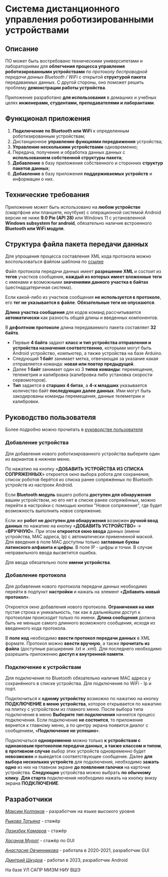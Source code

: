 # Система дистанционного управления роботизированными устройствами
## Описание
ПО может быть востребовано техническими университетами и лабораториями для **облегчения процесса управления роботизированными устройствами** по *протоколу беспроводной передачи данных Bluetooth / WiFi* с открытой **структурой пакета** передаваемых данных. С другой стороны, оно поможет решить проблему **демонстрации работы устройства**.

Приложение разработано **для использования** в домашних и учебных целях **инженерами, студентами, преподавателями и лаборантами**. 

## Функционал приложения
1.	**Подключение по Bluetooth или WiFi** к определенным роботизированным устройствам;
2.	Дистанционное **управление функциями передвижения** устройства;
3.	**Управление несколькими устройствами** одновременно;
4.	Передача, получение и обработка данных данных с **использованием собственной структуры пакета**;
5.	**Добавление** в базу приложения собственного и сторонних **структур пакетов данных**;
6.	**Добавление** в базу приложения **поддерживаемых устройств** и информации о них.

## Технические требования
Приложение может быть использовано на **любом устройстве** (смартфоне или планшете, ноутбуке) с операционной системой Android версии не ниже **9.0 Pie (API 28)** или Windows 11 с установленной **Windows subsystem for android**, обязательно наличие встроенного **Bluetooth или WiFi модуля**.

## Структура файла пакета передачи данных
Для упрощения процесса составления XML кода протокола можно воспользоваться файлом шаблона по [ссылке](https://drive.google.com/file/d/1DgwXtwNb38TRlwDL3d81XfH5eFk_xhqG/view?usp=sharing)

Файл протокола передачи данных имеет **разрешение XML** и состоит из **тегов** участков сообщения, **каждый из которых имеет вложенные теги** с именами и возможными **значениями данного участка в байтах** (шестнадцатеричная система). 

Если какой-либо из участков сообщения **не используется в протоколе**, его **тег не указывается в файле**. **Обязательные теги не опускаются**. 

**Длина участка сообщения** для кодов команд рассчитывается **автоматически** как разность общей длины и введенных компонентов.

В **дефолтном протоколе** длина передаваемого пакета составляет **32 байта**. 
* Первые **4 байта** задают **класс и тип устройства отправления и устройства назначения соответственно**, которыми могут быть Android устройство, компьютер, а также устройства на базе Arduino. 
* Следующий **1 байт** занимает метка, отвечающая за указание какая отправляется команда: **новая или повтор предыдущей**. 
* Далее **1 байт** занимает один из 3 **типов команды**: перемещение, телеметрия и калибровка (калибровка либо установка скорости сервомоторов). 
* **Тип** задается в **старших 4 битах**, а **4-х младших** указывается количество байт **последующих далее данных**. Ими могут быть закодированы команды перемещения, данные телеметрии и калибровки.

## Руководство пользователя

Более подробно можно прочитать в [руководстве пользователя](https://drive.google.com/file/d/1zkhzHQyIvyE6i714tYS-aKuhP0ao2Z2Y/view?usp=sharing)

### Добавление устройства

Для добавления нового роботизированного устройства выберите один из вариантов в нижнем меню. 

По нажатию на кнопку «**ДОБАВИТЬ УСТРОЙСТВА ИЗ СПИСКА СОПРЯЖЕННЫХ**» откроется окно выбора робота для сохранения, список роботов берётся из списка ранее сопряжённых по Bluetooth устройств из настроек Android. 

Если **Bluetooth модуль** вашего робота **доступен для обнаружения** вашим устройством, но его нет в списке ранее сопряжённых, можно перейти в настройки с помощью кнопки "Новое сопряжение", где будет возможность выполнить новое сопряжение.

Если же **робот не доступен для обнаружения** возможен **ручной ввод данных** по нажатию на кнопку «**ДОБАВИТЬ УСТРОЙСТВО**» -> «**ВРУЧНУЮ**». При этом **откроется окно ввода** данных (имени устройства, MAC адреса, Ip) с автоматически примененной маской. Для введения в поле MAC доступны только **заглавные буквы латинского алфавита и цифры**. В поле IP - цифры и точки. В случае неправильного ввода высветится ошибка.

Для ввода обязательно поле **имени устройства**.

### Добавление протокола

Для добавления нового протокола передачи данных необходимо перейти в подпункт **настройки** и нажать на элемент «**Добавить новый протокол**». 

Откроется окно добавления нового протокола. **Ограничения на имя** пустая строка и уникальность, так как в дальнейшем доступ к протоколам происходит только по имени. **Длина сообщения** должна быть не меньше самого длинного возможного сообщения, исходя из введенного кода протокола.

В **поле код** необходимо **ввести протокол передачи данных** в XML формате. Протокол можно **ввести вручную**, а также **прочитать из файла** (доступные расширения .txt и .xml). Для последнего необходимо разрешить приложению **доступ к внутренней памяти**.

### Подключение к устройствам

Для подключения по Bluetooth обязательно наличие MAC адреса у сохранённого в списке устройства. Для подключения по WiFi - Ip и порт.

Подключиться к **одному устройству** возможно по нажатию на кнопку **ПОДКЛЮЧЕНИЕ в меню устройства**, которое открывается по нажатию на плитку с устройством из главного меню. После выбора типа подключения в меню **Выберите тип подключения** начнется процесс подключения. Если подключение **не состоится**, то приложение вернется к главному меню, а по центру экрана появится диалог с сообщением, «**Подключение не успешно**».

Подключаться **одновременно** можно только **к устройствам с одинаковым протоколом передачи данных, а также классом и типом**, **в противном случае** выбор этих устройств одновременно будет **невозможен** и выведется соответствующее сообщение. Далее **для выбора нескольких устройств** для подключения, необходимо **зажать одно** из них на главном экране **до появления галочки** на карточке устройства. **Следующие** устройства можно выбрать **по обычному клику**. **Для старта** подключения необходимо нажать на кнопку внизу экрана **ПОДКЛЮЧЕНИЕ**. 

## Разработчики

*[Максим Колпаков](https://vk.com/mkolpakov2002)* - разработчик на языке высокого уровня

*[Рыкова Татьяна](https://vk.com/id326207212)* - стажёр

*[Лазизбек Камаров](https://vk.com/kamarov11)* - стажёр

*[Хасанов Мурат](https://vk.com/murmuratic)* - стажёр по GUI

*[Анастасия Овчинникова](https://vk.com/n.ovechka)* - работала в 2020-2021, разработчик GUI

*[Дмитрий Шкудов](https://vk.com/dashkudik)* - работал в 2023, разработчик Android

На базе УЛ САПР МИЭМ НИУ ВШЭ


